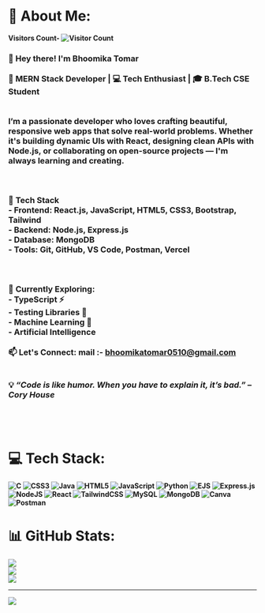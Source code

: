 # 💫 About Me:                                                                                   

<b>Visitors Count-<b> 
![Visitor Count](https://profile-counter.glitch.me/your-Bhoomika-Tomar/count.svg)

### 👋 Hey there! I'm Bhoomika Tomar<br><br>🚀 MERN Stack Developer | 💻 Tech Enthusiast | 🎓 B.Tech CSE Student<br><br><br>I’m a passionate developer who loves crafting beautiful, responsive web apps that solve real-world problems. Whether it's building dynamic UIs with React, designing clean APIs with Node.js, or collaborating on open-source projects — I'm always learning and creating.<br><br><br><br>🔧  **Tech Stack**<br>- **Frontend**: React.js, JavaScript, HTML5, CSS3, Bootstrap, Tailwind<br>- **Backend**: Node.js, Express.js<br>- **Database**: MongoDB<br>- **Tools**: Git, GitHub, VS Code, Postman, Vercel<br><br><br><br>🌱 **Currently Exploring**:  <br>- TypeScript ⚡  <br>- Testing Libraries 🧪  <br>- Machine Learning 🐳<br>- Artificial Intelligence <br><br>📫 **Let's Connect**:  mail :- bhoomikatomar0510@gmail.com <br><br><br>💡 *“Code is like humor. When you have to explain it, it’s bad.” – Cory House*<br><br><br><br>



# 💻 Tech Stack:
![C](https://img.shields.io/badge/c-%2300599C.svg?style=for-the-badge&logo=c&logoColor=white) ![CSS3](https://img.shields.io/badge/css3-%231572B6.svg?style=for-the-badge&logo=css3&logoColor=white) ![Java](https://img.shields.io/badge/java-%23ED8B00.svg?style=for-the-badge&logo=openjdk&logoColor=white) ![HTML5](https://img.shields.io/badge/html5-%23E34F26.svg?style=for-the-badge&logo=html5&logoColor=white) ![JavaScript](https://img.shields.io/badge/javascript-%23323330.svg?style=for-the-badge&logo=javascript&logoColor=%23F7DF1E) ![Python](https://img.shields.io/badge/python-3670A0?style=for-the-badge&logo=python&logoColor=ffdd54) ![EJS](https://img.shields.io/badge/ejs-%23B4CA65.svg?style=for-the-badge&logo=ejs&logoColor=black) ![Express.js](https://img.shields.io/badge/express.js-%23404d59.svg?style=for-the-badge&logo=express&logoColor=%2361DAFB) ![NodeJS](https://img.shields.io/badge/node.js-6DA55F?style=for-the-badge&logo=node.js&logoColor=white) ![React](https://img.shields.io/badge/react-%2320232a.svg?style=for-the-badge&logo=react&logoColor=%2361DAFB) ![TailwindCSS](https://img.shields.io/badge/tailwindcss-%2338B2AC.svg?style=for-the-badge&logo=tailwind-css&logoColor=white) ![MySQL](https://img.shields.io/badge/mysql-4479A1.svg?style=for-the-badge&logo=mysql&logoColor=white) ![MongoDB](https://img.shields.io/badge/MongoDB-%234ea94b.svg?style=for-the-badge&logo=mongodb&logoColor=white) ![Canva](https://img.shields.io/badge/Canva-%2300C4CC.svg?style=for-the-badge&logo=Canva&logoColor=white) ![Postman](https://img.shields.io/badge/Postman-FF6C37?style=for-the-badge&logo=postman&logoColor=white)
# 📊 GitHub Stats:
![](https://github-readme-stats.vercel.app/api?username=Bhoomika-Tomar&theme=dark&hide_border=false&include_all_commits=false&count_private=false)<br/>
![](https://nirzak-streak-stats.vercel.app/?user=Bhoomika-Tomar&theme=dark&hide_border=false)<br/>
![](https://github-readme-stats.vercel.app/api/top-langs/?username=Bhoomika-Tomar&theme=dark&hide_border=false&include_all_commits=false&count_private=false&layout=compact)

---
[![](https://visitcount.itsvg.in/api?id=Bhoomika-Tomar&icon=0&color=0)](https://visitcount.itsvg.in)

<!-- Proudly created with GPRM ( https://gprm.itsvg.in ) -->

